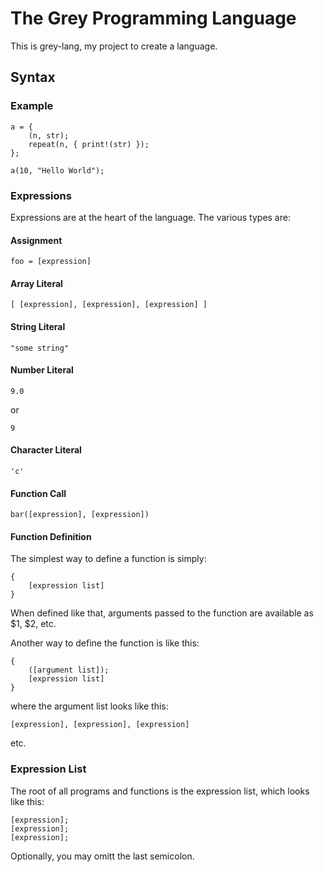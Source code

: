 # The Grey Programming Language

This is grey-lang, my project to create a language.

## Syntax

### Example

	a = {
		(n, str);
		repeat(n, { print!(str) });
	};

	a(10, "Hello World");

### Expressions

Expressions are at the heart of the language. The various types are:

#### Assignment

	foo = [expression]

#### Array Literal

	[ [expression], [expression], [expression] ]

#### String Literal

	"some string"

#### Number Literal

	9.0

or

	9

#### Character Literal

	'c'

#### Function Call

	bar([expression], [expression])

#### Function Definition

The simplest way to define a function is simply:

	{
		[expression list]
	}

When defined like that, arguments passed to the function are available as $1,
$2, etc.

Another way to define the function is like this:

	{
		([argument list]);
		[expression list]
	}

where the argument list looks like this:

	[expression], [expression], [expression]

etc.

### Expression List

The root of all programs and functions is the expression list, which looks like
this:

	[expression];
	[expression];
	[expression];

Optionally, you may omitt the last semicolon.
